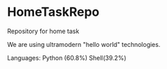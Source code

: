 # HomeTaskRepo
Repository for home task

We are using ultramodern "hello world" technologies.

Languages:
Python (60.8%)
Shell(39.2%)
